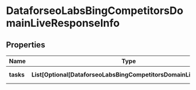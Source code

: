 # DataforseoLabsBingCompetitorsDomainLiveResponseInfo


## Properties

| Name | Type | Description | Notes |
|------------ | ------------- | ------------- | -------------|
**tasks** | **List[Optional[DataforseoLabsBingCompetitorsDomainLiveTaskInfo]]** | array of tasks |[optional]|
